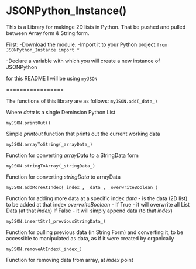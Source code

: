 # JSONPython_Instance()

This is a Library for makinge 2D lists in Python. That be pushed and pulled between Array form & String form.

First:
-Download the module.
-Import it to your Python project
```from JSONPython_Instance import *```

-Declare a variable with which you will create a new instance of JSONPython

for this README I will be using ```myJSON```

=================

The functions of this library are as follows:
```myJSON.add(_data_)```

Where _data_ is a single Deminsion Python List


```myJSON.printOut()```

Simple _printout_ function that prints out the current working data


```myJSON.arrayToString(_arrayData_)```

Function for converting _arrayData_ to a StringData form


```myJSON.stringToArray(_stringData_)```

Function for converting _stringData_ to arrayData


```myJSON.addMoreAtIndex(_index_, _data_, _overwriteBoolean_)```

Function for adding more data at a specific index
_data_ - is the data (2D list) to be added at that index
_overwriteBoolean_ - If True - it will overwrite all List Data (at that _index_)
If False - it will simply append data (to that _index_)


```myJSON.insertStr(_previousStringData_)```

Function for pulling previous data (in String Form) and 
converting it, to be accessible to manipulated as data, 
as if it were created by organically


```myJSON.removeAtIndex(_index_)```

Function for removing data from array, at 
_index_ point






